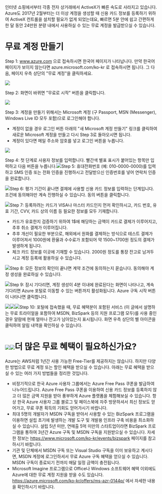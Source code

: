 인터넷 쇼핑에서부터 각종 전자 상거래에서 ActiveX가 빠른 속도로 사라지고 있습니다. Azure도 2017년 2월부터는 더 이상 계정을 생성할 때 신용 카드 정보를 등록하기 위하여 ActiveX 컨트롤을 설치할 필요가 없게 되었는데요, 빠르면 5분 안에 쉽고 간편하게 한 달 동안 24만원 분량 내에서 사용하실 수 있는 무료 계정을 발급받으실 수 있습니다.

# 무료 계정 만들기

Step 1: www.azure.com 으로 접속하시면 한국어 페이지가 나타납니다. 만약 한국어 페이지가 보이지 않는다면 azure.microsoft.com/ko-kr 로 접속하시면 됩니다. 그 다음, 페이지 우측 상단의 "무료 계정"을 클릭하세요.

[![](http://krazure.club/wp-content/uploads/2017/03/azure-join-step01-1024x612.png)](http://krazure.club/wp-content/uploads/2017/03/azure-join-step01.png)

Step 2: 화면이 바뀌면 "무료로 시작" 버튼을 클릭합니다.

[![](http://krazure.club/wp-content/uploads/2017/03/azure-join-step02-1024x612.png)](http://krazure.club/wp-content/uploads/2017/03/azure-join-step02.png)

Step 3: 계정을 만들기 위해서는 Microsoft 계정 \(구 Passport, MSN \(Messenger\), Windows Live ID 모두 포함\)으로 로그인해야 합니다.

* 계정이 없을 경우 로그인 버튼 아래의 "새 Microsoft 계정 만들기" 링크를 클릭하여 새로운 Microsoft 계정을 만들고 다시 Step 3로 돌아오시면 됩니다.
* 계정이 있다면 메일 주소와 암호를 넣고 로그인 버튼을 누릅니다.

[![](http://krazure.club/wp-content/uploads/2017/03/azure-join-step03-1024x612.png)](http://krazure.club/wp-content/uploads/2017/03/azure-join-step03.png)

Step 4: 첫 단계로 사용자 정보를 입력합니다. 빨간색 별표 표시가 붙어있는 항목만 입력하고 다음 버튼을 누릅니다.[![](http://krazure.club/wp-content/uploads/2017/03/azure-join-step04-1024x612.png)](http://krazure.club/wp-content/uploads/2017/03/azure-join-step04.png)Step 5: 휴대전화번호 \(예: 010-0000-0000\)를 입력하고 SMS 인증 또는 전화 인증을 진행하시고 전달받으신 인증번호를 넣어 연락처 인증을 완료합니다.

[![](http://krazure.club/wp-content/uploads/2017/03/azure-join-step05-1024x612.png)](http://krazure.club/wp-content/uploads/2017/03/azure-join-step05.png)Step 6: 평가 기간이 끝나면 결제에 사용할 신용 카드 정보를 입력하는 단계입니다. 조건에 동의해야만 계속 진행하실 수 있습니다. 동의 버튼을 클릭합니다.

[![](http://krazure.club/wp-content/uploads/2017/03/azure-join-step06-1024x612.png)](http://krazure.club/wp-content/uploads/2017/03/azure-join-step06.png)Step 7: 등록하려는 카드가 VISA나 마스터 카드인지 먼저 확인하시고, 카드 번호, 유효 기간, CVV, 카드 상의 이름 등 필요한 정보를 모두 기재합니다.

* 카드가 유효한지 검증하기 위하여 1$에 해당하는 금액이 카드로 결제가 이루어지고, 추후 취소 결제가 이루어집니다.
* 추후 개선이 필요한 부분으로, 해외에서 원화를 결제하는 방식으로 테스트 결제가 이루어져서 1000원에 환율과 수수료가 포함되어 약 1500~1700원 정도의 결제가 발생하게 됩니다.
* 체크 카드 정보를 이곳에 기재할 수 있습니다. 2000원 정도를 통장 잔고로 남겨두시고 계정 등록에 활용하실 수 있습니다.

[![](http://krazure.club/wp-content/uploads/2017/03/azure-join-step07-1024x612.png)](http://krazure.club/wp-content/uploads/2017/03/azure-join-step07.png)Step 8: 모든 정보의 확인이 끝나면 계약 조건에 동의하는지 묻습니다. 동의해야 계정 생성을 완료하실 수 있습니다.

[![](http://krazure.club/wp-content/uploads/2017/03/azure-join-step08-1024x612.png)](http://krazure.club/wp-content/uploads/2017/03/azure-join-step08.png)Step 9: 잠시 기다리면, 계정 생성이 4분 이내에 완료된다는 화면이 나타나고, 계속 기다리면 Azure 포털로 이동할 수 있는 버튼까지 활성화됩니다. Azure 구독 시작 버튼이 나타나면 클릭합니다.

[![](http://krazure.club/wp-content/uploads/2017/03/azure-join-step09-1024x612.png)](http://krazure.club/wp-content/uploads/2017/03/azure-join-step09.png)[![](http://krazure.club/wp-content/uploads/2017/03/azure-join-step10-1024x612.png)](http://krazure.club/wp-content/uploads/2017/03/azure-join-step10.png)[![](http://krazure.club/wp-content/uploads/2017/03/azure-join-step11-1024x612.png)](http://krazure.club/wp-content/uploads/2017/03/azure-join-step11.png)Step 10: 포털에 접속했을 때, 무료 혜택분이 포함된 서비스 \(이 글에서 설명하는 무료 트라이얼을 포함하여 MSDN, BizSpark 등의 지원 프로그램 모두\)를 사용 중인 경우 알람에 현재 얼마나 잔고가 남아있는지 표시됩니다. 화면 우측 상단의 벨 아이콘을 클릭하여 알림 내역을 확인하실 수 있습니다.

# [![](http://krazure.club/wp-content/uploads/2017/03/azure-join-step12-1024x612.png)](http://krazure.club/wp-content/uploads/2017/03/azure-join-step12.png)[![](http://krazure.club/wp-content/uploads/2017/03/azure-join-step13-1024x612.png)](http://krazure.club/wp-content/uploads/2017/03/azure-join-step13.png)더 많은 무료 혜택이 필요하신가요?

Azure는 AWS처럼 1년간 사용 가능한 Free-Tier를 제공하지는 않습니다. 하지만 다양한 방법으로 무료 계정 또는 할인 혜택을 받으실 수 있습니다. 아래는 무료 혜택을 받으실 수 있는 여러 가지 방법들을 정리한 것입니다.

* 비정기적으로 한국 Azure 사용자 그룹에서는 Azure Free Pass 쿠폰을 발급하여 나누어드립니다. Azure Free Pass 쿠폰을 이용하여 신용 카드 정보를 등록하지 않고 더 많은 금액 지원을 받아 풍부하게 Azure 플랫폼을 체험해보실 수 있습니다. 항상 한국 Azure 사용자 그룹 블로그 및 페이스북에 자주 방문하셔서 최신 정보도 얻어가고, 무료 쿠폰 획득의 기회도 얻어가시기 바랍니다.
* 최대 5명의 개발자가 MSDN 구독을 받아서 사용할 수 있는 BizSpark 프로그램을 이용하면 설립 초기에 발생하는 개발 도구 및 개발용 인프라 구축 비용을 최소화하실 수 있습니다. 설립 5년 미만, 연매출 5억 미만의 스타트업이라면 BizSpark 프로그램을 통하여 3년간 Azure 구독 및 MSDN 구독을 지원받으실 수 있습니다. 자세한 정보는 https://www.microsoft.com/ko-kr/events/bizspark 페이지를 참고하시기 바랍니다.
* 기관 및 단체에서 MSDN 구독 또는 Visual Studio 구독을 이미 보유하고 계시다면, MSDN 계정에 로그인하셔서 무료 Azure 구독 혜택을 얻으실 수 있습니다. MSDN 구독이 종료되기 전까지 매달 일정 금액이 충전됩니다.
* Microsoft Imagine 프로그램으로 Office나 Windows 소프트웨어 혜택 이외에도 Azure에 대한 무료 계정 지원을 받을 수도 있습니다. https://azure.microsoft.com/ko-kr/offers/ms-azr-0144p/ 에서 자세한 내용을 확인하시기 바랍니다.



